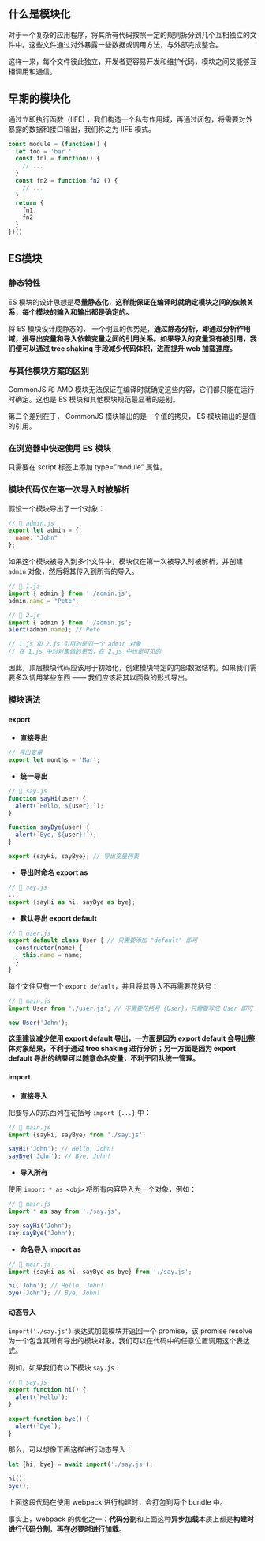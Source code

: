## 什么是模块化

对于一个复杂的应用程序，将其所有代码按照一定的规则拆分到几个互相独立的文件中。这些文件通过对外暴露一些数据或调用方法，与外部完成整合。

这样一来，每个文件彼此独立，开发者更容易开发和维护代码，模块之间又能够互相调用和通信。

## 早期的模块化

通过立即执行函数（IIFE) ，我们构造一个私有作用域，再通过闭包，将需要对外暴露的数据和接口输出，我们称之为 IIFE 模式。

```js
const module = (function() {
  let foo = 'bar ' 
  const fnl = function() { 
    // ... 
  }
  const fn2 = function fn2 () { 
    // ... 
  }
  return {
    fn1,
    fn2
  }
})()
```




## ES模块



### 静态特性

ES 模块的设计思想是**尽量静态化**，**这样能保证在编译时就确定模块之间的依赖关系，每个模块的输入和输出都是确定的。**

将 ES 模块设计成静态的， 一个明显的优势是，**通过静态分析，即通过分析作用域，推导出变量和导入依赖变量之间的引用关系。如果导入的变量没有被引用，我们便可以通过 tree shaking 手段减少代码体积，进而提升 web 加载速度。**

### 与其他模块方案的区别

 CommonJS 和 AMD 模块无法保证在编译时就确定这些内容，它们都只能在运行时确定。这也是 ES 模块和其他模块规范最显著的差别。

第二个差别在于， CommonJS 模块输出的是一个值的拷贝， ES 模块输出的是值的引用。



### 在浏览器中快速使用 ES 模块

只需要在 script 标签上添加 type="module” 属性。


### 模块代码仅在第一次导入时被解析

假设一个模块导出了一个对象：

```js
// 📁 admin.js
export let admin = {
  name: "John"
};
```

如果这个模块被导入到多个文件中，模块仅在第一次被导入时被解析，并创建 `admin` 对象，然后将其传入到所有的导入。


```js
// 📁 1.js
import { admin } from './admin.js';
admin.name = "Pete";

// 📁 2.js
import { admin } from './admin.js';
alert(admin.name); // Pete

// 1.js 和 2.js 引用的是同一个 admin 对象
// 在 1.js 中对对象做的更改，在 2.js 中也是可见的
```

因此，顶层模块代码应该用于初始化，创建模块特定的内部数据结构。如果我们需要多次调用某些东西 —— 我们应该将其以函数的形式导出。



### **模块语法**

#### **export**

-   **直接导出**



```js
// 导出变量
export let months = 'Mar';
```

-   **统一导出**

```js
// 📁 say.js
function sayHi(user) {
  alert(`Hello, ${user}!`);
}

function sayBye(user) {
  alert(`Bye, ${user}!`);
}

export {sayHi, sayBye}; // 导出变量列表
```

-   **导出时命名 export as**


```js
// 📁 say.js
...
export {sayHi as hi, sayBye as bye};
```

-   **默认导出 export default**


```js
// 📁 user.js
export default class User { // 只需要添加 "default" 即可
  constructor(name) {
    this.name = name;
  }
}
```

每个文件只有一个 `export default`，并且将其导入不再需要花括号：

```js
// 📁 main.js
import User from './user.js'; // 不需要花括号 {User}，只需要写成 User 即可

new User('John');
```

**这里建议减少使用 export default 导出，一方面是因为 export default 会导出整体对象结果，不利于通过 tree shaking 进行分析；另一方面是因为 export default 导出的结果可以随意命名变量，不利于团队统一管理。**



#### **import**

-   **直接导入**

把要导入的东西列在花括号 `import {...}` 中：

```js
// 📁 main.js
import {sayHi, sayBye} from './say.js';

sayHi('John'); // Hello, John!
sayBye('John'); // Bye, John!
```

-   **导入所有**

使用 `import * as <obj>` 将所有内容导入为一个对象，例如：

```js
// 📁 main.js
import * as say from './say.js';

say.sayHi('John');
say.sayBye('John');
```

-   **命名导入 import as**


```js
// 📁 main.js
import {sayHi as hi, sayBye as bye} from './say.js';

hi('John'); // Hello, John!
bye('John'); // Bye, John!
```

#### 动态导入

`import('./say.js')` 表达式加载模块并返回一个 promise，该 promise resolve 为一个包含其所有导出的模块对象。我们可以在代码中的任意位置调用这个表达式。

例如，如果我们有以下模块 `say.js`：

```js
// 📁 say.js
export function hi() {
  alert(`Hello`);
}

export function bye() {
  alert(`Bye`);
}
```

那么，可以想像下面这样进行动态导入：

```js
let {hi, bye} = await import('./say.js');

hi();
bye();
```

上面这段代码在使用 webpack 进行构建时，会打包到两个 bundle 中。

事实上，webpack 的优化之一：**代码分割**和上面这种**异步加载**本质上都是**构建时进行代码分割**，**再在必要时进行加载**。

